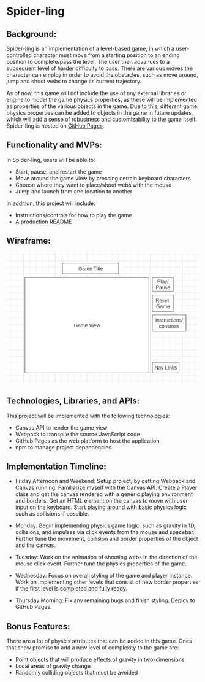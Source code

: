 # Spider-ling

## Background:

Spider-ling is an implementation of a level-based game, in which a user-controlled character must move from a starting position to an ending position to complete/pass the level. The user then advances to a subsequent level of harder difficulty to pass. There are various moves the character can employ in order to avoid the obstacles, such as move around, jump and shoot webs to change its current trajectory.

As of now, this game will not include the use of any external libraries or engine to model the game physics properties, as these will be implemented as properties of the various objects in the game. Due to this, different game physics properties can be added to objects in the game in future updates, which will add a sense of robustness and customizability to the game itself. Spider-ling is hosted on [GitHub Pages](https://grayson-poon.github.io/spider-ling/).

## Functionality and MVPs:

In Spider-ling, users will be able to:

* Start, pause, and restart the game
* Move around the game view by pressing certain keyboard characters
* Choose where they want to place/shoot webs with the mouse
* Jump and launch from one location to another

In addition, this project will include:

* Instructions/controls for how to play the game
* A production README

## Wireframe:

![alt text](https://github.com/grayson-poon/spider-ling/blob/main/assets/webframe.jpg)

## Technologies, Libraries, and APIs:

This project will be implemented with the following technologies:

* Canvas API to render the game view
* Webpack to transpile the source JavaScript code
* GitHub Pages as the web platform to host the application
* npm to manage project dependencies

## Implementation Timeline:

* Friday Afternoon and Weekend: Setup project, by getting Webpack and Canvas running. Familiarize myself with the Canvas API. Create a Player class and get the canvas rendered with a generic playing environment and borders. Get an HTML element on the canvas to move with user input on the keyboard. Start playing around with basic physics logic such as collisions if possible.

* Monday: Begin implementing physics game logic, such as gravity in 1D, collisions, and impulses via click events from the mouse and spacebar. Further tune the movement, collision and border properties of the object and the canvas.

* Tuesday: Work on the animation of shooting webs in the direction of the mouse click event. Further tune the physics properties of the game.

* Wednesday: Focus on overall styling of the game and player instance. Work on implementing other levels that consist of new border properties if the first level is completed and fully ready.

* Thursday Morning: Fix any remaining bugs and finish styling. Deploy to GitHub Pages.

## Bonus Features:

There are a lot of physics attributes that can be added in this game. Ones that show promise to add a new level of complexity to the game are:

* Point objects that will produce effects of gravity in two-dimensions
* Local areas of gravity change
* Randomly colliding objects that must be avoided
